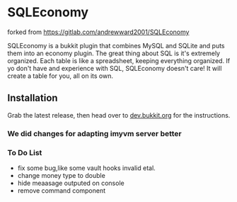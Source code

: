 # SQLEconomy
forked from https://gitlab.com/andrewward2001/SQLEconomy

SQLEconomy is a bukkit plugin that combines MySQL and SQLite and puts them into an economy plugin. The great thing about SQL is it's extremely organized. Each table is like a spreadsheet, keeping everything organized. If yo don't have and experience with SQL, SQLEconomy doesn't care! It will create a table for you, all on its own.

## Installation
Grab the latest release, then head over to [dev.bukkit.org](https://dev.bukkit.org/projects/sqleconomee) for the instructions.

### We did changes for adapting imyvm server better
### To Do List
* fix some bug,like some vault hooks invalid etal.
* change money type to double
* hide meaasage outputed on console
* remove command component
